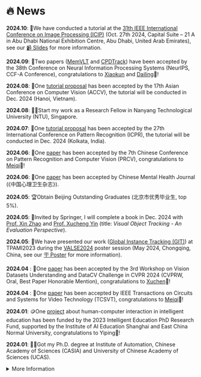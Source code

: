 # 🔥 News
**2024.10**: 📣We have conducted a tutorial at the [31th IEEE International Conference on Image Processing (ICIP)](https://2024.ieeeicip.org/) (Oct. 27th 2024, Capital Suite – 21 A in Abu Dhabi National Exhibition Centre, Abu Dhabi, United Arab Emirates), see our [📹 Slides](https://huuuuusy.github.io/files/ICIP2024-slides.pdf) for more information.

**2024.09**: 📝Two papers ([MemVLT](https://huuuuusy.github.io/#MemVLT) and [CPDTrack](https://huuuuusy.github.io/#CPDTrack)) have been accepted by the 38th Conference on Neural Information Processing Systems (NeurIPS, CCF-A Conference), congratulations to [Xiaokun](https://xiaokunfeng.github.io/) and [Dailing](https://zhangdailing8.github.io/)👏!

**2024.08**: 📣One [tutorial proposal](https://accv2024.org/) has been accepted by the 17th Asian Conference on Computer Vision (ACCV), the tutorial will be conducted in Dec. 2024 (Hanoi, Vietnam).

**2024.08**: 👩‍💻Start my work as a Research Fellow in Nanyang Technological University (NTU), Singapore.

**2024.07**: 📣One [tutorial proposal](https://icpr2024.org/tutorials.html) has been accepted by the 27th International Conference on Pattern Recognition (ICPR), the tutorial will be conducted in Dec. 2024 (Kolkata, India).

**2024.06**: 📝One [paper](https://huuuuusy.github.io/#VSLLM) has been accepted by the 7th Chinese Conference on Pattern Recognition and Computer Vision (PRCV), congratulations to [Meiqi](https://wmeiqi.github.io/)👏!

**2024.06**: 📝One [paper](https://huuuuusy.github.io/#IGBA) has been accepted by Chinese Mental Health Journal (《中国心理卫生杂志》). 

**2024.05**: 🏆Obtain Beijing Outstanding Graduates (北京市优秀毕业生, top 5%).

**2024.05**: 📖Invited by Springer, I will complete a book in Dec. 2024 with [Prof. Xin Zhao](https://www.xinzhaoai.com/) and [Prof. Xucheng Yin](https://scce.ustb.edu.cn/shiziduiwu/jiaoshixinxi/2018-04-12/62.html) (title: *Visual Object Tracking - An Evaluation Perspective*).

**2024.05**: 📣We have presented our work ([Global Instance Tracking (GIT)](https://huuuuusy.github.io/#GIT)) at TPAMI2023 during the [VALSE2024](http://www.valser.org/2024/#/) poster session (May 2024, Chongqing, China, see our [🪧 Poster](https://huuuuusy.github.io/files/VALSE24Poster-364.pdf) for more information).

**2024.04** : 📝One [paper](https://huuuuusy.github.io/#DTLLM) has been accepted by the 3rd Workshop on Vision Datasets Understanding and DataCV Challenge in CVPR 2024 (CVPRW, Oral, Best Paper Honorable Mention), congratulations to [Xuchen](https://xuchen-li.github.io/)👏!

**2024.04** : 📝One [paper](https://huuuuusy.github.io/#AWCV) has been accepted by IEEE Transactions on Circuits and Systems for Video Technology (TCSVT), congratulations to [Meiqi](https://wmeiqi.github.io/)👏!

**2024.01**: 🪙One [project](https://huuuuusy.github.io/#IEPRF23) about human-computer interaction in intelligent education has been funded by the 2023 Intelligent Education PhD Research Fund, supported by the Institute of AI Education Shanghai and East China Normal University, congratulations to Yiping👏!

**2024.01**: 👩‍🎓Got my Ph.D. degree at Institute of Automation, Chinese Academy of Sciences (CASIA) and University of Chinese Academy of Sciences (UCAS).

<details>

<summary>More Information</summary>

**2023.12** : 📝One [paper](https://huuuuusy.github.io/#ICASSP24) has been accepted by the 49th IEEE International Conference on Acoustics, Speech, and Signal Processing (ICASSP).

<!-- * **2023.11** : 👩‍🎓Passed the doctoral thesis defense with unanimous distinction. -->

**2023.11** : 📝One [paper](https://huuuuusy.github.io/#CSAI23) has been accepted by the 7th International Conference on Computer Science and Artificial Intelligence (CSAI, EI Conference, Oral), congratulations to [Yipei](https://github.com/updateforever)👏! 

**2023.10** : 🏆Obtain China National Scholarship (国家奖学金, top 1%, only 8 Ph.D. students in main campus of UCAS win this scholarship).

**2023.10** : 🏆Obtain First Prize of Climbing Scholarship (攀登一等奖学金, only 6 students in CASIA win this scholarship).

**2023.10** : 📝One second author & co-corresponding author [paper](https://huuuuusy.github.io/#BioDrone) has been accepted by International Journal of Computer Vision (IJCV).

**2023.09** : 📝One first author [survey](https://huuuuusy.github.io/#JIG-survey) has been accepted by Journal of Images and Graphics (《中国图像图形学报》). 

**2023.09** : 📝One first author [paper](https://huuuuusy.github.io/#MGIT) has been accepted by the 37th Conference on Neural Information Processing Systems (NeurIPS, Poster).

**2023.09** : 📝One first author [paper](https://huuuuusy.github.io/#SOTVerse) has been accepted by International Journal of Computer Vision (IJCV). 

**2023.08** : 📝One [paper](https://huuuuusy.github.io/#PRCV23) has been accepted by the 6th Chinese Conference on Pattern Recognition and Computer Vision (PRCV, Poster), congratulations to [Xiaokun](https://xiaokunfeng.github.io/)👏! 

**2022.06** : 🏆Obtain merit student of University of Chinese Academy of Sciences.

**2022.06** : 📝One [paper](https://huuuuusy.github.io/#Neu22) has been accepted by Neurocomputing (Neu). 

**2022.02** : 📝One first author [paper](https://huuuuusy.github.io/#GIT) has been accepted by IEEE Transactions on Pattern Analysis and Machine Intelligence (TPAMI). 

**2021.06** : 📝One [survey](https://huuuuusy.github.io/#VTT) has been accepted by Journal of Graphics (《图学学报》). 

</details>

<!-- * **2024.04**: 📣I intend to continuously update my learning notes of cognitive neuroscience in computer vision on [Zhihu](https://www.zhihu.com/column/c_1759735332218912768), and the textbook I have chosen is "[Understanding Vision: Theory, Models, and Data](https://academic.oup.com/book/8719)" by [Prof. Zhaoping Li](https://www.lizhaoping.org/Home.html).  I encourage interested researchers to join the discussion. -->